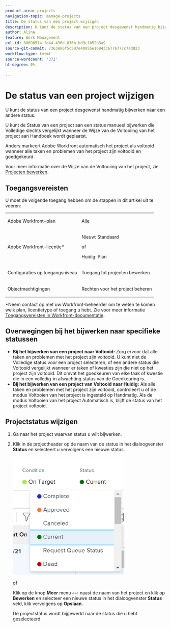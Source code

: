 ```yaml
---
product-area: projects
navigation-topic: manage-projects
title: De status van een project wijzigen
description: U kunt de status van een project desgewenst handmatig bijwerken naar een andere status. U kunt de Status van een project aan een status manueel bijwerken die Volledige slechts vergelijkt wanneer de Wijze van de Voltooiing van het project aan Handboek wordt geplaatst.
author: Alina
feature: Work Management
exl-id: 80098514-fd44-436d-836b-bd9c1b52b3a9
source-git-commit: 7363e86f5c507e40955e16843c6776777c7ad823
workflow-type: tm+mt
source-wordcount: '372'
ht-degree: 0%

---
```


# De status van een project wijzigen

<!--Audited: 02/2024-->

U kunt de status van een project desgewenst handmatig bijwerken naar een andere status.

U kunt de Status van een project aan een status manueel bijwerken die Volledige slechts vergelijkt wanneer de Wijze van de Voltooiing van het project aan Handboek wordt geplaatst.

Anders markeert Adobe Workfront automatisch het project als voltooid wanneer alle taken en problemen van het project zijn voltooid en goedgekeurd.

Voor meer informatie over de Wijze van de Voltooiing van het project, zie [Projecten bewerken](/help/quicksilver/manage-work/projects/manage-projects/edit-projects.md).

## Toegangsvereisten

U moet de volgende toegang hebben om de stappen in dit artikel uit te voeren:

<table style="table-layout:auto"> 
 <col> 
 <col> 
 <tbody> 
  <tr> 
   <td role="rowheader">Adobe Workfront-plan</td> 
   <td> <p>Alle</p> </td> 
  </tr> 
  <tr> 
   <td role="rowheader">Adobe Workfront-licentie*</td> 
   <td> <p>Nieuw: Standaard </p> 
   of
   <p>Huidig: Plan </p>
   </td> 
  </tr> 
  <tr> 
   <td role="rowheader">Configuraties op toegangsniveau</td> 
   <td> <p>Toegang tot projecten bewerken</p> </td> 
  </tr> 
  <tr> 
   <td role="rowheader">Objectmachtigingen</td> 
   <td> <p>Rechten voor het project beheren</p> </td> 
  </tr> 
 </tbody> 
</table>

&#42;Neem contact op met uw Workfront-beheerder om te weten te komen welk plan, licentietype of toegang u hebt. Zie voor meer informatie [Toegangsvereisten in Workfront-documentatie](/help/quicksilver/administration-and-setup/add-users/access-levels-and-object-permissions/access-level-requirements-in-documentation.md).

## Overwegingen bij het bijwerken naar specifieke statussen

* **Bij het bijwerken van een project naar Voltooid:** Zorg ervoor dat alle taken en problemen met het project zijn voltooid. U kunt niet de Volledige status voor een project selecteren, of een andere status die Voltooid vergelijkt wanneer er taken of kwesties zijn die niet op het project zijn voltooid. Dit omvat het goedkeuren van elke taak of kwestie die in een volledig-in afwachting status van de Goedkeuring is.
* **Bij het bijwerken van een project van Voltooid naar Huidig:** Als alle taken en problemen met het project zijn voltooid, controleert u of de modus Voltooien van het project is ingesteld op Handmatig. Als de modus Voltooien van het project Automatisch is, blijft de status van het project voltooid.

## Projectstatus wijzigen

1. Ga naar het project waarvan status u wilt bijwerken.
1. Klik in de projectheader op de naam van de status in het dialoogvenster **Status** en selecteert u vervolgens een nieuwe status.

   ![](assets/change-project-status-in-header-drop-down-nwe-350x371.png)

   of

   Klik op de knop **Meer** menu ![](assets/qs-more-menu.png) naast de naam van het project en klik op **Bewerken** en selecteer een nieuwe status in het dialoogvenster **Status** veld, klik vervolgens op **Opslaan**.

   De projectstatus wordt bijgewerkt naar de status die u hebt geselecteerd.
